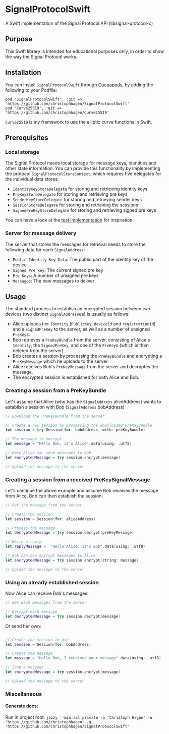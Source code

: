 # SignalProtocolSwift
A Swift implementation of the Signal Protocol API (libsignal-protocol-c)

## Purpose

This Swift library is intended for educational purposes only, in order to show the way the Signal Protocol works.

## Installation

You can install `SignalProtocolSwift` through [Cocoapods](https://cocoapods.org), by adding the following to your Podfile:
````
pod 'SignalProtocolSwift', :git => 'https://github.com/christophhagen/SignalProtocolSwift'
pod 'Curve25519', :git => 'https://github.com/christophhagen/Curve25519'
````

`Curve25519` is my framework to use the elliptic curve functions in Swift.

## Prerequisites

### Local storage
The Signal Protocol needs local storage for message keys, identities and other state information. You can provide this functionality by implementing the protocol `SignalProtocolStoreContext`, which requires five delegates for the individual data stores:
- `IdentityKeyStoreDelegate` for storing and retrieving identity keys
- `PreKeyStoreDelegate` for storing and retrieving pre keys
- `SenderKeyStoreDelegate` for storing and retrieving sender keys
- `SessionStoreDelegate` for storing and retrieving the sessions
- `SignedPreKeyStoreDelegate` for storing and retrieving signed pre keys

You can have a look at the [test implementation](https://github.com/christophhagen/SignalProtocolSwift/tree/master/SignalProtocolSwiftTests/Test%20Implementation) for inspiration.

### Server for message delivery
The server that stores the messages for retrieval needs to store the following data for each `SignalAddress`:
- `Public Identity Key Data`: The public part of the identity key of the device
- `Signed Pre Key`: The current signed pre key
- `Pre Keys`: A number of unsigned pre keys
- `Messages`: The new messages to deliver

## Usage

The standard process to establish an encrypted session between two devices (two distinct `SignalAddress`es) is usually as follows:

- Alice uploads her `Identity` (`PublicKey`, `deviceId` and `registrationId`) and a `SignedPreKey` to the server, as well as a number of unsigned `PreKey`s.
- Bob retrieves a `PreKeyBundle` from the server, consisting of Alice's `Identity`, the `SignedPreKey`, and one of the `PreKey`s (which is then deleted from the server).
- Bob creates a session by processing the `PreKeyBundle` and encrypting a `PreKeyMessage` which he uploads to the server.
- Alice receives Bob's `PreKeyMessage` from the server and decryptes the message.
- The encrypted session is established for both Alice and Bob.

### Creating a session from a PreKeyBundle

Let's assume that Alice (who has the `SignalAddress` aliceAddress) wants to establish a session with Bob (`SignalAddress` bobAddress)
````swift
// Download the PreKeyBundle from the server

// Create a new session by processing the downloaded PreKeyBundle
let session = try Session(for: bobAddress, with: preKeyBundle)

// The message to encrypt
let message = "Hello Bob, it's Alice".data(using: .utf8)

// Here Alice can send messages to Bob
let encryptedMessage = try session.encrypt(message)

// Upload the message to the server
````

### Creating a session from a received PreKeySignalMessage
Let's continue the above example and assume Bob receives the message from Alice. Bob can then establish the session:
````swift
// Get the message from the server

// Create the session
let session = Session(for: aliceAddress)

// Process the message
let decryptedMessage = try session.decrypt(preKeyMessage)

// Write a reply
let replyMessage =  "Hello Alice, it's Bob".data(using: .utf8)

// Bob can now encrypt messages to Alice
let encryptedMessage = try session.encrypt(string: message)

// Upload the message to the server
````

### Using an already established session
Now Alice can receive Bob's messages:
````swift
// Get each messages from the server

// Decrypt each message
let decryptedMessage = try session.decrypt(message)
````

Or send her own:
````swift

// Create the session to use
let session = Session(for: bobAddress)

// Create the message
let message = "Hello Bob, I received your message".data(using: .utf8)

// Send a message
let encryptedMessage = try session.encrypt(message)

// Upload the message to the server
````

### Miscellaneous

#### Generate docs:

Run in project root:
`jazzy --min-acl private -a 'Christoph Hagen' -u 'https://github.com/christophhagen' -g 'https://github.com/christophhagen/SignalProtocolSwift'`
